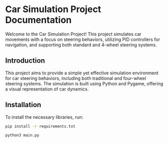 # Car Simulation Project Documentation

Welcome to the Car Simulation Project! This project simulates car movements with a focus on steering behaviors, utilizing PID controllers for navigation, and supporting both standard and 4-wheel steering systems.

## Introduction

This project aims to provide a simple yet effective simulation environment for car steering behaviors, including both traditional and four-wheel steering systems. The simulation is built using Python and Pygame, offering a visual representation of car dynamics.

## Installation

To install the necessary libraries, run:

```bash
pip install -r requirements.txt

python3 main.py

